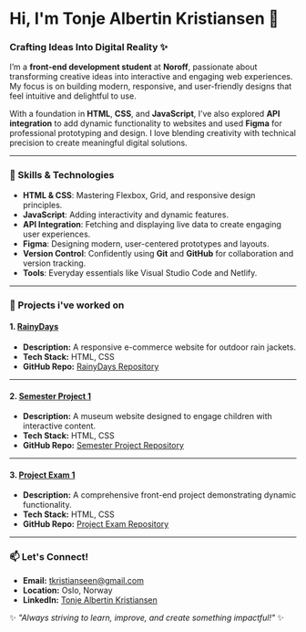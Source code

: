 # Hi, I'm Tonje Albertin Kristiansen 👋  

### Crafting Ideas Into Digital Reality ✨  
I’m a **front-end development student** at **Noroff**, passionate about transforming creative ideas into interactive and engaging web experiences. My focus is on building modern, responsive, and user-friendly designs that feel intuitive and delightful to use.  

With a foundation in **HTML**, **CSS**, and **JavaScript**, I’ve also explored **API integration** to add dynamic functionality to websites and used **Figma** for professional prototyping and design. I love blending creativity with technical precision to create meaningful digital solutions.  

---

### 🚀 Skills & Technologies  
- **HTML & CSS**: Mastering Flexbox, Grid, and responsive design principles.  
- **JavaScript**: Adding interactivity and dynamic features.  
- **API Integration**: Fetching and displaying live data to create engaging user experiences.  
- **Figma**: Designing modern, user-centered prototypes and layouts.  
- **Version Control**: Confidently using **Git** and **GitHub** for collaboration and version tracking.  
- **Tools**: Everyday essentials like Visual Studio Code and Netlify.  

---

### 🌟 Projects i've worked on 

#### 1. [RainyDays](https://rainydays-t0nj3.netlify.app/)  
- **Description:** A responsive e-commerce website for outdoor rain jackets.  
- **Tech Stack:** HTML, CSS  
- **GitHub Repo:** [RainyDays Repository](https://github.com/T0nj3/RainyDays-html-css)  

---

#### 2. [Semester Project 1](https://semesterproject-tk.netlify.app/)  
- **Description:** A museum website designed to engage children with interactive content.  
- **Tech Stack:** HTML, CSS  
- **GitHub Repo:** [Semester Project Repository](https://github.com/T0nj3/Semester-Project)  

---

#### 3. [Project Exam 1](https://project-exam-t0nj3-1.netlify.app/)  
- **Description:** A comprehensive front-end project demonstrating dynamic functionality.  
- **Tech Stack:** HTML, CSS  
- **GitHub Repo:** [Project Exam Repository](https://github.com/T0nj3/project-exam-T0nj3-1)  

---

### 📫 Let's Connect!  
- **Email:** [tkristianseen@gmail.com](mailto:tkristianseen@gmail.com)  
- **Location:** Oslo, Norway  
- **LinkedIn:** [Tonje Albertin Kristiansen](https://www.linkedin.com/in/tonje-albertin-kristiansen-77577a340/)  

✨ *"Always striving to learn, improve, and create something impactful!"* ✨  
